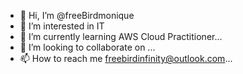 - 👋 Hi, I’m @freeBirdmonique
- 👀 I’m interested in IT
- 🌱 I’m currently learning AWS Cloud Practitioner...
- 💞️ I’m looking to collaborate on ...
- 📫 How to reach me freebirdinfinity@outlook.com...

<!---
freeBirdme/freeBirdme is a ✨ special ✨ repository because its `README.md` (this file) appears on your GitHub profile.
You can click the Preview link to take a look at your changes.
--->
